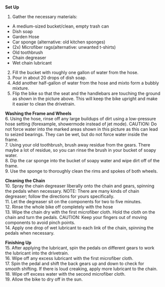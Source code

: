 **Set Up**
1. Gather the necessary materials:
* A medium-sized bucket/clean, empty trash can
* Dish soap
* Garden Hose
* Car sponge (alternative: old kitchen sponges)
* (2x) Microfiber rags(alternative: unwanted t-shirts)
* Old toothbrush
* Chain degreaser
* Wet chain lubricant

2. Fill the bucket with roughly one gallon of water from the hose.
3. Pour in about 20 drops of dish soap.
4. Add another half-gallon of water from the hose and mixto form a bubbly mixture.
5. Flip the bike so that the seat and the handlebars are touching the ground as shown in the picture above. This will keep the bike upright and make it easier to clean the drivetrain.

**Washing the Frame and Wheels**\
6. Using the hose, rinse off any large buildups of dirt using a low-pressure hose setting (forexample, showermode instead of jet mode). CAUTION: Do not force water into the marked areas shown in this picture as this can lead to seized bearings. They can be wet, but do not force water inside the frame.\
7. Using your old toothbrush, brush away residue from the gears. There maybe a lot of residue, so you can rinse the brush in your bucket of soapy water.\
8. Dip the car sponge into the bucket of soapy water and wipe dirt off of the frame.\
9. Use the sponge to thoroughly clean the rims and spokes of both wheels.

**Cleaning the Chain**\
10. Spray the chain degreaser liberally onto the chain and gears, spinning the pedals when necessary. NOTE: There are many kinds of chain degreaser; follow the directions for yours specifically.\
11. Let the degreaser sit on the components for two to five minutes.\
12. Rinse the whole bike off completely with the hose\
13. Wipe the chain dry with the first microfiber cloth. Hold the cloth on the chain and turn the pedals. CAUTION: Keep your fingers out of moving components to avoid pinch points.\
14. Apply one drop of wet lubricant to each link of the chain, spinning the pedals when necessary.
 
**Finishing Up**\
15. After applying the lubricant, spin the pedals on different gears to work the lubricant into the drivetrain.\
16. Wipe off any excess lubricant with the first microfiber cloth.\
17. Spin the pedal and shift the back gears up and down to check for smooth shifting. If there is loud creaking, apply more lubricant to the chain.\
18. Wipe off excess water with the second microfiber cloth.\
19. Allow the bike to dry off in the sun.
